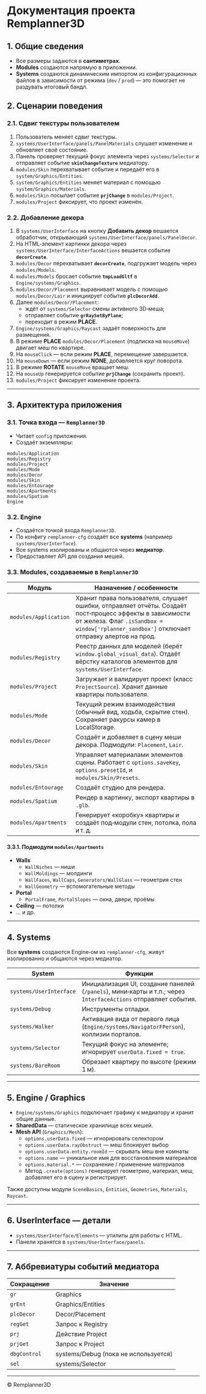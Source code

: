 # Документация проекта **Remplanner3D**

## 1. Общие сведения

- Все размеры задаются в **сантиметрах**.
- **Modules** создаются напрямую в приложении.
- **Systems** создаются динамическим импортом из конфигурационных файлов в зависимости от режима (`dev` / `prod`) — это помогает не раздувать итоговый бандл.

## 2. Сценарии поведения

### 2.1. Сдвиг текстуры пользователем

1. Пользователь меняет сдвиг текстуры.
2. `systems/UserInterface/panels/PanelMaterials` слушает изменение и обновляет своё состояние.
3. Панель проверяет текущий фокус элемента через `systems/Selector` и отправляет событие **`skinChangeTexture`** медиатору.
4. `modules/Skin` перехватывает событие и передаёт его в `system/Graphics/Entities`.
5. `system/Graphics/Entities` меняет материал с помощью `system/Graphics/Materials`.
6. `modules/Skin` посылает событие **`prjChange`** в `modules/Project`.
7. `modules/Project` фиксирует, что проект изменён.

### 2.2. Добавление декора

1. В `systems/UserInterface` на кнопку **Добавить декор** вешается обработчик, открывающий `systems/UserInterface/panels/PanelDecor`.
2. На HTML‑элемент картинки декора через `systems/UserInterface/InterfaceActions` вешается событие **`decorCreate`**.
3. `modules/Decor` перехватывает **`decorCreate`**, подгружает модель через `modules/Models`.
4. `modules/Models` бросает событие **`tmpLoadGltf`** в `Engine/systems/Graphics`.
5. `modules/Decor/Placement` выравнивает модель с помощью `modules/Decor/Lair` и инициирует событие **`plcDecorAdd`**.
6. Далее `modules/Decor/Placement`:
   - ждёт от `systems/Selector` смены активного 3D‑меша;
   - отправляет событие **`grRaySetByPlane`**;
   - переходит в режим **PLACE**.
7. `Engine/systems/Graphics/Raycast` задаёт поверхность для размещения.
8. В режиме **PLACE** `modules/Decor/Placement` (подписка на `mouseMove`) двигает меш по квартире.
9. На `mouseClick` — если режим **PLACE**, перемещение завершается.
10. На `mouseDown` — если режим **NONE**, добавляется круг поворота.
11. В режиме **ROTATE** `mouseMove` вращает меш.
12. На `mouseUp` генерируется событие **`prjChange`** (сохранить проект).
13. `modules/Project` фиксирует изменение проекта.

---

## 3. Архитектура приложения

### 3.1. Точка входа — `Remplanner3D`

- Читает `config` приложения.
- Создаёт экземпляры:

```
modules/Application
modules/Registry
modules/Project
modules/Mode
modules/Decor
modules/Skin
modules/Entourage
modules/Apartments
modules/Spatium
Engine
```

### 3.2. **Engine**

- Создаётся точкой входа `Remplanner3D`.
- По конфигу `remplanner-cfg` создаёт все **systems** (например `systems/UserInterface`).
- Все systems изолированы и общаются через **медиатор**.
- Предоставляет API для создания мешей.

### 3.3. **Modules**, создаваемые в `Remplanner3D`

| Модуль | Назначение / особенности |
|--------|-------------------------|
| `modules/Application` | Хранит права пользователя, слушает ошибки, отправляет отчёты. Создаёт пост‑процесс эффекты в зависимости от железа. Флаг `.isSandbox = window['rplanner_sandbox']` отключает отправку алертов на прод. |
| `modules/Registry` | Реестр данных для моделей (берёт `window.global_visual_data`). Отдаёт вёрстку каталогов элементов для `systems/UserInterface`. |
| `modules/Project` | Загружает и валидирует проект (класс `ProjectSource`). Хранит данные квартиры пользователя. |
| `modules/Mode` | Текущий режим взаимодействия (обычный вид, ходьба, скрытие стен). Сохраняет ракурсы камер в LocalStorage. |
| `modules/Decor` | Создаёт и добавляет в сцену меши декора. Подмодули: `Placement`, `Lair`. |
| `modules/Skin` | Управляет материалами элементов сцены. Работает с `options.saveKey`, `options.presetId`, и `modules/Skin/Presets`. |
| `modules/Entourage` | Создаёт студию для рендера. |
| `modules/Spatium` | Рендер в картинку, экспорт квартиры в `.glb`. |
| `modules/Apartments` | Генерирует «коробку» квартиры и создаёт под‑модули стен, потолка, пола и т. д. |

#### 3.3.1. Подмодули `modules/Apartments`

- **Walls**
  - `WallNiches` — ниши
  - `WallMoldings` — молдинги
  - `WallFaces`, `WallCaps`, `Generators/WallGlass` — геометрия стен
  - `WallGeometry` — вспомогательные методы
- **Portal**
  - `PortalFrame`, `PortalSlopes` — окна, двери, проёмы
- **Ceiling** — потолки
- … и др.

---

## 4. Systems

Все **systems** создаются Engine‑ом из `remplanner-cfg`, живут изолированно и общаются через медиатор.

| System | Функции |
|--------|---------|
| `systems/UserInterface` | Инициализация UI, создание панелей (`/panels`), мини‑карты и т.п.; через `InterfaceActions` отправляет события. |
| `systems/Debug` | Инструменты отладки. |
| `systems/Walker` | Активация вида от первого лица (`Engine/systems/NavigatorFPerson`), коллизии порталов. |
| `systems/Selector` | Текущий фокус на элементе; игнорирует `userData.fixed = true`. |
| `systems/BareRoom` | Обрезает квартиру по высоте (режим 1 м). |

---

## 5. Engine / Graphics

- `Engine/systems/Graphics` подключает графику к медиатору и хранит общие данные.
- **SharedData** — статическое хранилище всех мешей.
- **Mesh API** (`Graphics/Mesh`):
  - `options.userData.fixed` — игнорировать селектором
  - `options.userData.rayObstruct` — меш блокирует выбор
  - `options.userData.entity.roomId` — скрывать меш вне комнаты
  - `options.name` — уникальное имя для восстановления материалов
  - `options.material.*` — сохранение / применение материалов
  - Метод `.create(options)` генерирует геометрию, материал, меш, добавляет его в сцену и регистрирует.

Также доступны модули `SceneBasics`, `Entities`, `Geometries`, `Materials`, `Raycast`.

---

## 6. UserInterface ― детали

- `systems/UserInterface/Elements` ― утилиты для работы с HTML.
- Панели хранятся в `systems/UserInterface/panels`.

---

## 7. Аббревиатуры событий медиатора

| Сокращение | Значение |
|------------|----------|
| `gr` | Graphics |
| `grEnt` | Graphics/Entities |
| `plcDecor` | Decor/Placement |
| `regGet` | Запрос к Registry |
| `prj` | Действие Project |
| `prjGet` | Запрос к Project |
| `dbgControl` | systems/Debug (пока не используется) |
| `sel` | systems/Selector |

---

© Remplanner3D
